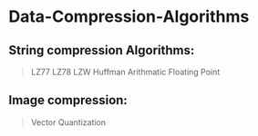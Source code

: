 # Data-Compression-Algorithms
## String compression Algorithms:
> LZ77
> LZ78
> LZW
> Huffman
> Arithmatic Floating Point
## Image compression:
> Vector Quantization
